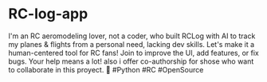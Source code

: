 # RC-log-app
I'm an RC aeromodeling lover, not a coder, who built RCLog with AI to track my planes &amp; flights from a personal need, lacking dev skills. Let's make it a human-centered tool for RC fans! Join to improve the UI, add features, or fix bugs. Your help means a lot! also i offer co-authorship for shose who want to collaborate in this proyect. 🚴 #Python #RC #OpenSource 
